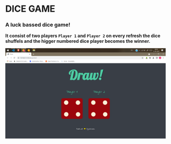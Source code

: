 # DICE GAME
### A luck bassed dice game!

__It consist of two players `Player 1` and  `Player 2` on every refresh the dice shuffels and the higger numbered dice player becomes the winner.__


![](ss.png)